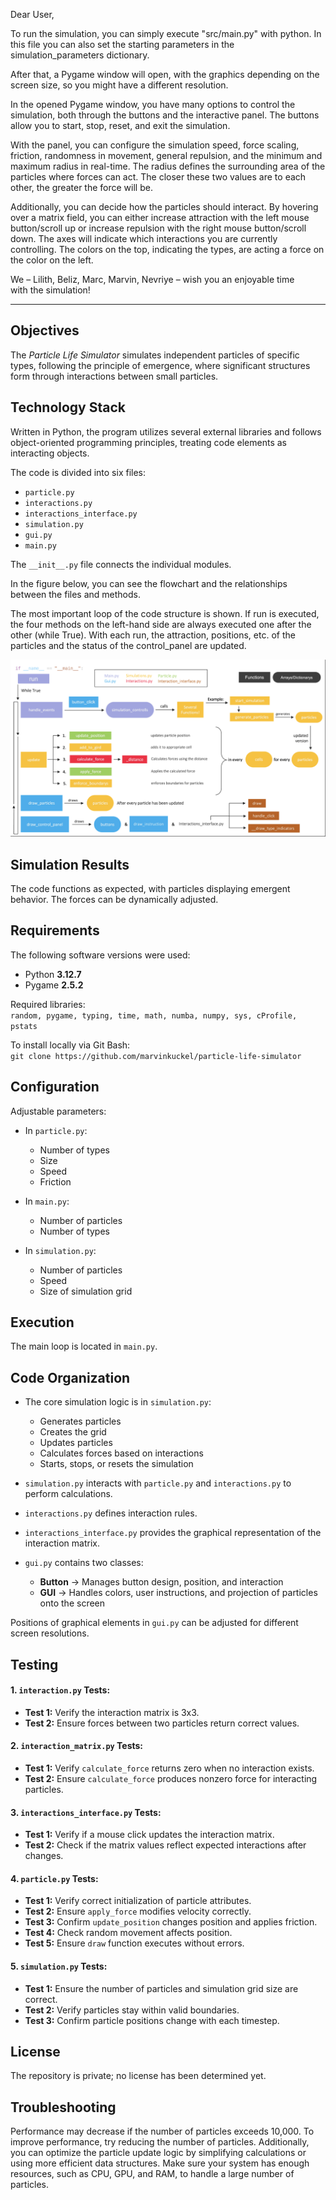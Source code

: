Dear User,

To run the simulation, you can simply execute "src/main.py" with python. In this file you can also set the starting parameters in the simulation_parameters dictionary.

After that, a Pygame window will open, with the graphics depending on the screen size, so you might have a different resolution.

In the opened Pygame window, you have many options to control the simulation, both through the buttons and the interactive panel. The buttons allow you to start, stop, reset, and exit the simulation.

With the panel, you can configure the simulation speed, force scaling, friction, randomness in movement, general repulsion, and the minimum and maximum radius in real-time. The radius defines the surrounding area of the particles where forces can act. The closer these two values are to each other, the greater the force will be.

Additionally, you can decide how the particles should interact. By hovering over a matrix field, you can either increase attraction with the left mouse button/scroll up or increase repulsion with the right mouse button/scroll down. The axes will indicate which interactions you are currently controlling. The colors on the top, indicating the types, are acting a force on the color on the left.

We – Lilith, Beliz, Marc, Marvin, Nevriye – wish you an enjoyable time with the simulation!

___________________________________________________________________________________________________________________________________________________


## Objectives  
The *Particle Life Simulator* simulates independent particles of specific types, following the principle of emergence, where significant structures form through interactions between small particles.  

## Technology Stack  
Written in Python, the program utilizes several external libraries and follows object-oriented programming principles, treating code elements as interacting objects.  

The code is divided into six files:  
- `particle.py`  
- `interactions.py`  
- `interactions_interface.py`  
- `simulation.py`  
- `gui.py`  
- `main.py`  

The `__init__.py` file connects the individual modules.

In the figure below, you can see the flowchart and the relationships between the files and methods.

The most important loop of the code structure is shown. If run is executed, the four methods on the left-hand side are always executed one after the other (while True).
With each run, the attraction, positions, etc. of the particles and the status of the control_panel are updated.


![Flowchart](https://github.com/marvinkuckel/particle-life-simulator/blob/Documentations/Flowchart.png?raw=true)


## Simulation Results  
The code functions as expected, with particles displaying emergent behavior. The forces can be dynamically adjusted.  

## Requirements  
The following software versions were used:  
- Python **3.12.7**  
- Pygame **2.5.2**  

Required libraries:  
`random, pygame, typing, time, math, numba, numpy, sys, cProfile, pstats`  

To install locally via Git Bash:  
`git clone https://github.com/marvinkuckel/particle-life-simulator`  

## Configuration  
Adjustable parameters:  
- In `particle.py`:  
  - Number of types  
  - Size  
  - Speed  
  - Friction  

- In `main.py`:  
  - Number of particles  
  - Number of types  

- In `simulation.py`:  
  - Number of particles  
  - Speed  
  - Size of simulation grid  

## Execution  
The main loop is located in `main.py`.  

## Code Organization  
- The core simulation logic is in `simulation.py`:  
  - Generates particles  
  - Creates the grid  
  - Updates particles  
  - Calculates forces based on interactions  
  - Starts, stops, or resets the simulation  

- `simulation.py` interacts with `particle.py` and `interactions.py` to perform calculations.  
- `interactions.py` defines interaction rules.  
- `interactions_interface.py` provides the graphical representation of the interaction matrix.  

- `gui.py` contains two classes:  
  - **Button** → Manages button design, position, and interaction  
  - **GUI** → Handles colors, user instructions, and projection of particles onto the screen  

Positions of graphical elements in `gui.py` can be adjusted for different screen resolutions.  

## Testing  

#### 1. `interaction.py` Tests:  
- **Test 1:** Verify the interaction matrix is 3x3.  
- **Test 2:** Ensure forces between two particles return correct values.  

#### 2. `interaction_matrix.py` Tests:  
- **Test 1:** Verify `calculate_force` returns zero when no interaction exists.  
- **Test 2:** Ensure `calculate_force` produces nonzero force for interacting particles.  

#### 3. `interactions_interface.py` Tests:  
- **Test 1:** Verify if a mouse click updates the interaction matrix.  
- **Test 2:** Check if the matrix values reflect expected interactions after changes.  

#### 4. `particle.py` Tests:  
- **Test 1:** Verify correct initialization of particle attributes.  
- **Test 2:** Ensure `apply_force` modifies velocity correctly.  
- **Test 3:** Confirm `update_position` changes position and applies friction.  
- **Test 4:** Check random movement affects position.  
- **Test 5:** Ensure `draw` function executes without errors.  

#### 5. `simulation.py` Tests:  
- **Test 1:** Ensure the number of particles and simulation grid size are correct.  
- **Test 2:** Verify particles stay within valid boundaries.  
- **Test 3:** Confirm particle positions change with each timestep.  

## License  
The repository is private; no license has been determined yet.  

## Troubleshooting  
Performance may decrease if the number of particles exceeds 10,000.
To improve performance, try reducing the number of particles. Additionally, you can optimize the particle update logic by simplifying calculations or using more efficient data structures. Make sure your system has enough resources, such as CPU, GPU, and RAM, to handle a large number of particles.
